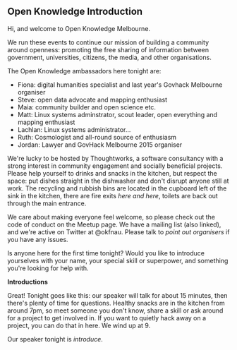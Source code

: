 ## Open Knowledge Introduction
Hi, and welcome to Open Knowledge Melbourne.

We run these events to continue our mission of building a community around openness: promoting the free sharing of information between government, universities, citizens, the media, and other organisations.

The Open Knowledge ambassadors here tonight are:

* Fiona: digital humanities specialist and last year's Govhack Melbourne organiser
* Steve: open data advocate and mapping enthusiast
* Maia: community builder and open science etc.
* Matt: Linux systems adminstrator, scout leader, open everything and
  mapping enthusiast
* Lachlan: Linux systems administrator...
* Ruth: Cosmologist and all-round source of enthusiasm
* Jordan: Lawyer and GovHack Melbourne 2015 organiser


We're lucky to be hosted by Thoughtworks, a software consultancy with a strong interest in community engagement and socially beneficial projects. Please help yourself to drinks and snacks in the kitchen, but respect the space: put dishes straight in the dishwasher and don't disrupt anyone still at work. The recycling and rubbish bins are located in the cupboard left of the sink in the kitchen, there are fire exits _here and here_, toilets are back out through the main entrance.

We care about making everyone feel welcome, so please check out the code of conduct on the Meetup page. We have a mailing list (also linked), and we're active on Twitter at @okfnau. Please talk to _point out organisers_ if you have any issues.

Is anyone here for the first time tonight? Would you like to introduce yourselves with your name, your special skill or superpower, and something you're looking for help with.

**Introductions**

Great! Tonight goes like this: our speaker will talk for about 15 minutes, then there's plenty of time for questions. Healthy snacks are in the kitchen from around 7pm, so meet someone you don't know, share a skill or ask around for a project to get involved in. If you want to quietly hack away on a project, you can do that in here. We wind up at 9.

Our speaker tonight is _introduce_.
